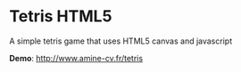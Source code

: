Tetris HTML5
============

A simple tetris game that uses HTML5 canvas and javascript

**Demo**: http://www.amine-cv.fr/tetris

